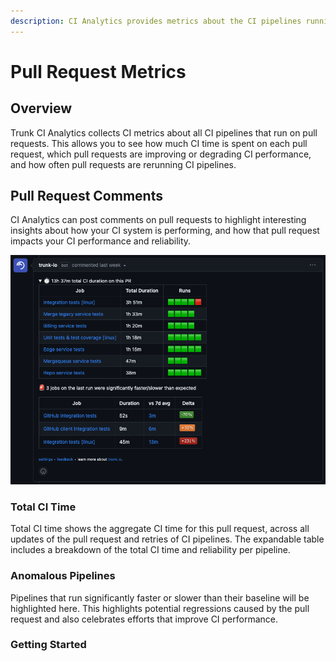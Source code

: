 ```yaml
---
description: CI Analytics provides metrics about the CI pipelines running on Pull Requests
---
```


# Pull Request Metrics

## Overview

Trunk CI Analytics collects CI metrics about all CI pipelines that run on pull requests. This allows you to see how much CI time is spent on each pull request, which pull requests are improving or degrading CI performance, and how often pull requests are rerunning CI pipelines.

## Pull Request Comments

CI Analytics can post comments on pull requests to highlight interesting insights about how your CI system is performing, and how that pull request impacts your CI performance and reliability.

![ ](./pull-request-metrics.png)

### Total CI Time

Total CI time shows the aggregate CI time for this pull request, across all updates of the pull request and retries of CI pipelines. The expandable table includes a breakdown of the total CI time and reliability per pipeline.

### Anomalous Pipelines

Pipelines that run significantly faster or slower than their baseline will be highlighted here. This highlights potential regressions caused by the pull request and also celebrates efforts that improve CI performance.

### Getting Started
